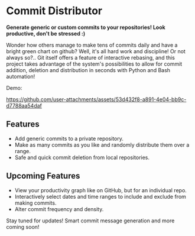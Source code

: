 # Commit Distributor

**Generate generic or custom commits to your repositories! Look productive, don't be stressed :)**

Wonder how others manage to make tens of commits daily and have a bright green chart on github?
Well, it's all hard work and discipline! Or not always so?.. 
Git itself offers a feature of interactive rebasing, and this project takes advantage of the system's possibilities to allow for commit addition, deletion and distribution in seconds with Python and Bash automation!

Demo:

https://github.com/user-attachments/assets/53d432f8-a891-4e04-bb9c-d7788aa54daf



## Features
- Add generic commits to a private repository.
- Make as many commits as you like and randomly distribute them over a range.
- Safe and quick commit deletion from local repositories.

## Upcoming Features
- View your productivity graph like on GitHub, but for an individual repo.
- Interactively select dates and time ranges to include and exclude from making commits.
- Alter commit frequency and density.

Stay tuned for updates!
Smart commit message generation and more coming soon!


